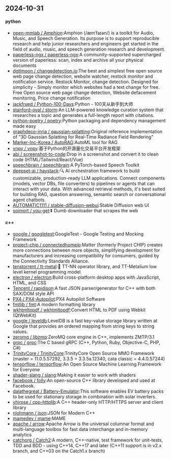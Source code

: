 ## 2024-10-31

#### python
* [open-mmlab / Amphion](https://github.com/open-mmlab/Amphion):Amphion (/æmˈfaɪən/) is a toolkit for Audio, Music, and Speech Generation. Its purpose is to support reproducible research and help junior researchers and engineers get started in the field of audio, music, and speech generation research and development.
* [paperless-ngx / paperless-ngx](https://github.com/paperless-ngx/paperless-ngx):A community-supported supercharged version of paperless: scan, index and archive all your physical documents
* [dgtlmoon / changedetection.io](https://github.com/dgtlmoon/changedetection.io):The best and simplest free open source web page change detection, website watcher, restock monitor and notification service. Restock Monitor, change detection. Designed for simplicity - Simply monitor which websites had a text change for free. Free Open source web page change detection, Website defacement monitoring, Price change notification
* [jackfrued / Python-100-Days](https://github.com/jackfrued/Python-100-Days):Python - 100天从新手到大师
* [stanford-oval / storm](https://github.com/stanford-oval/storm):An LLM-powered knowledge curation system that researches a topic and generates a full-length report with citations.
* [python-poetry / poetry](https://github.com/python-poetry/poetry):Python packaging and dependency management made easy
* [graphdeco-inria / gaussian-splatting](https://github.com/graphdeco-inria/gaussian-splatting):Original reference implementation of "3D Gaussian Splatting for Real-Time Radiance Field Rendering"
* [Marker-Inc-Korea / AutoRAG](https://github.com/Marker-Inc-Korea/AutoRAG):AutoML tool for RAG
* [vnpy / vnpy](https://github.com/vnpy/vnpy):基于Python的开源量化交易平台开发框架
* [abi / screenshot-to-code](https://github.com/abi/screenshot-to-code):Drop in a screenshot and convert it to clean code (HTML/Tailwind/React/Vue)
* [speechbrain / speechbrain](https://github.com/speechbrain/speechbrain):A PyTorch-based Speech Toolkit
* [deepset-ai / haystack](https://github.com/deepset-ai/haystack):🔍 AI orchestration framework to build customizable, production-ready LLM applications. Connect components (models, vector DBs, file converters) to pipelines or agents that can interact with your data. With advanced retrieval methods, it's best suited for building RAG, question answering, semantic search or conversational agent chatbots.
* [AUTOMATIC1111 / stable-diffusion-webui](https://github.com/AUTOMATIC1111/stable-diffusion-webui):Stable Diffusion web UI
* [soimort / you-get](https://github.com/soimort/you-get):⏬ Dumb downloader that scrapes the web

#### c++
* [google / googletest](https://github.com/google/googletest):GoogleTest - Google Testing and Mocking Framework
* [project-chip / connectedhomeip](https://github.com/project-chip/connectedhomeip):Matter (formerly Project CHIP) creates more connections between more objects, simplifying development for manufacturers and increasing compatibility for consumers, guided by the Connectivity Standards Alliance.
* [tenstorrent / tt-metal](https://github.com/tenstorrent/tt-metal):🤘 TT-NN operator library, and TT-Metalium low level kernel programming model.
* [electron / electron](https://github.com/electron/electron):Build cross-platform desktop apps with JavaScript, HTML, and CSS
* [Tencent / rapidjson](https://github.com/Tencent/rapidjson):A fast JSON parser/generator for C++ with both SAX/DOM style API
* [PX4 / PX4-Autopilot](https://github.com/PX4/PX4-Autopilot):PX4 Autopilot Software
* [fmtlib / fmt](https://github.com/fmtlib/fmt):A modern formatting library
* [wkhtmltopdf / wkhtmltopdf](https://github.com/wkhtmltopdf/wkhtmltopdf):Convert HTML to PDF using Webkit (QtWebKit)
* [google / leveldb](https://github.com/google/leveldb):LevelDB is a fast key-value storage library written at Google that provides an ordered mapping from string keys to string values.
* [zeromq / libzmq](https://github.com/zeromq/libzmq):ZeroMQ core engine in C++, implements ZMTP/3.1
* [grpc / grpc](https://github.com/grpc/grpc):The C based gRPC (C++, Python, Ruby, Objective-C, PHP, C#)
* [TrinityCore / TrinityCore](https://github.com/TrinityCore/TrinityCore):TrinityCore Open Source MMO Framework (master = 11.0.5.57292, 3.3.5 = 3.3.5a.12340, cata classic = 4.4.0.57244)
* [tensorflow / tensorflow](https://github.com/tensorflow/tensorflow):An Open Source Machine Learning Framework for Everyone
* [shader-slang / slang](https://github.com/shader-slang/slang):Making it easier to work with shaders
* [facebook / folly](https://github.com/facebook/folly):An open-source C++ library developed and used at Facebook.
* [dalathegreat / Battery-Emulator](https://github.com/dalathegreat/Battery-Emulator):This software enables EV battery packs to be used for stationary storage in combination with solar inverters.
* [yhirose / cpp-httplib](https://github.com/yhirose/cpp-httplib):A C++ header-only HTTP/HTTPS server and client library
* [nlohmann / json](https://github.com/nlohmann/json):JSON for Modern C++
* [mamedev / mame](https://github.com/mamedev/mame):MAME
* [apache / arrow](https://github.com/apache/arrow):Apache Arrow is the universal columnar format and multi-language toolbox for fast data interchange and in-memory analytics
* [catchorg / Catch2](https://github.com/catchorg/Catch2):A modern, C++-native, test framework for unit-tests, TDD and BDD - using C++14, C++17 and later (C++11 support is in v2.x branch, and C++03 on the Catch1.x branch)
